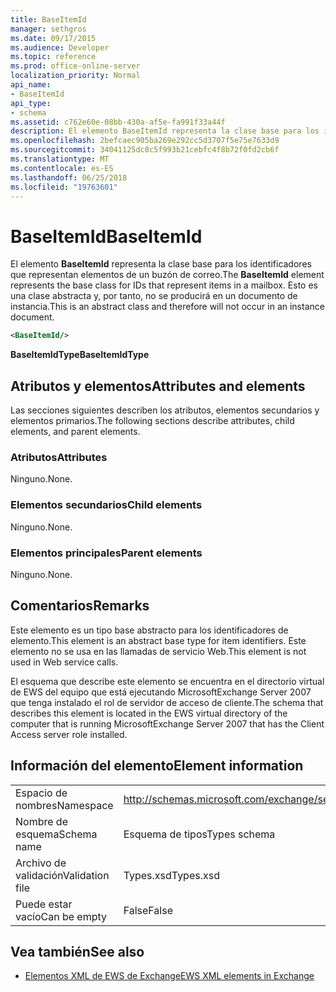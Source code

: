 ```yaml
---
title: BaseItemId
manager: sethgros
ms.date: 09/17/2015
ms.audience: Developer
ms.topic: reference
ms.prod: office-online-server
localization_priority: Normal
api_name:
- BaseItemId
api_type:
- schema
ms.assetid: c762e60e-08bb-430a-af5e-fa991f33a44f
description: El elemento BaseItemId representa la clase base para los identificadores que representan elementos de un buzón de correo. Esto es una clase abstracta y, por tanto, no se producirá en un documento de instancia.
ms.openlocfilehash: 2befcaec905ba269e292cc5d3707f5e75e7633d9
ms.sourcegitcommit: 34041125dc8c5f993b21cebfc4f8b72f0fd2cb6f
ms.translationtype: MT
ms.contentlocale: es-ES
ms.lasthandoff: 06/25/2018
ms.locfileid: "19763601"
---
```

# <a name="baseitemid"></a><span data-ttu-id="8d250-104">BaseItemId</span><span class="sxs-lookup"><span data-stu-id="8d250-104">BaseItemId</span></span>

<span data-ttu-id="8d250-105">El elemento **BaseItemId** representa la clase base para los identificadores que representan elementos de un buzón de correo.</span><span class="sxs-lookup"><span data-stu-id="8d250-105">The **BaseItemId** element represents the base class for IDs that represent items in a mailbox.</span></span> <span data-ttu-id="8d250-106">Esto es una clase abstracta y, por tanto, no se producirá en un documento de instancia.</span><span class="sxs-lookup"><span data-stu-id="8d250-106">This is an abstract class and therefore will not occur in an instance document.</span></span> 
  
```xml
<BaseItemId/>
```

 <span data-ttu-id="8d250-107">**BaseItemIdType**</span><span class="sxs-lookup"><span data-stu-id="8d250-107">**BaseItemIdType**</span></span>
## <a name="attributes-and-elements"></a><span data-ttu-id="8d250-108">Atributos y elementos</span><span class="sxs-lookup"><span data-stu-id="8d250-108">Attributes and elements</span></span>

<span data-ttu-id="8d250-109">Las secciones siguientes describen los atributos, elementos secundarios y elementos primarios.</span><span class="sxs-lookup"><span data-stu-id="8d250-109">The following sections describe attributes, child elements, and parent elements.</span></span>
  
### <a name="attributes"></a><span data-ttu-id="8d250-110">Atributos</span><span class="sxs-lookup"><span data-stu-id="8d250-110">Attributes</span></span>

<span data-ttu-id="8d250-111">Ninguno.</span><span class="sxs-lookup"><span data-stu-id="8d250-111">None.</span></span>
  
### <a name="child-elements"></a><span data-ttu-id="8d250-112">Elementos secundarios</span><span class="sxs-lookup"><span data-stu-id="8d250-112">Child elements</span></span>

<span data-ttu-id="8d250-113">Ninguno.</span><span class="sxs-lookup"><span data-stu-id="8d250-113">None.</span></span>
  
### <a name="parent-elements"></a><span data-ttu-id="8d250-114">Elementos principales</span><span class="sxs-lookup"><span data-stu-id="8d250-114">Parent elements</span></span>

<span data-ttu-id="8d250-115">Ninguno.</span><span class="sxs-lookup"><span data-stu-id="8d250-115">None.</span></span>
  
## <a name="remarks"></a><span data-ttu-id="8d250-116">Comentarios</span><span class="sxs-lookup"><span data-stu-id="8d250-116">Remarks</span></span>

<span data-ttu-id="8d250-117">Este elemento es un tipo base abstracto para los identificadores de elemento.</span><span class="sxs-lookup"><span data-stu-id="8d250-117">This element is an abstract base type for item identifiers.</span></span> <span data-ttu-id="8d250-118">Este elemento no se usa en las llamadas de servicio Web.</span><span class="sxs-lookup"><span data-stu-id="8d250-118">This element is not used in Web service calls.</span></span>
  
<span data-ttu-id="8d250-119">El esquema que describe este elemento se encuentra en el directorio virtual de EWS del equipo que está ejecutando MicrosoftExchange Server 2007 que tenga instalado el rol de servidor de acceso de cliente.</span><span class="sxs-lookup"><span data-stu-id="8d250-119">The schema that describes this element is located in the EWS virtual directory of the computer that is running MicrosoftExchange Server 2007 that has the Client Access server role installed.</span></span>
  
## <a name="element-information"></a><span data-ttu-id="8d250-120">Información del elemento</span><span class="sxs-lookup"><span data-stu-id="8d250-120">Element information</span></span>

|||
|:-----|:-----|
|<span data-ttu-id="8d250-121">Espacio de nombres</span><span class="sxs-lookup"><span data-stu-id="8d250-121">Namespace</span></span>  <br/> |http://schemas.microsoft.com/exchange/services/2006/types  <br/> |
|<span data-ttu-id="8d250-122">Nombre de esquema</span><span class="sxs-lookup"><span data-stu-id="8d250-122">Schema name</span></span>  <br/> |<span data-ttu-id="8d250-123">Esquema de tipos</span><span class="sxs-lookup"><span data-stu-id="8d250-123">Types schema</span></span>  <br/> |
|<span data-ttu-id="8d250-124">Archivo de validación</span><span class="sxs-lookup"><span data-stu-id="8d250-124">Validation file</span></span>  <br/> |<span data-ttu-id="8d250-125">Types.xsd</span><span class="sxs-lookup"><span data-stu-id="8d250-125">Types.xsd</span></span>  <br/> |
|<span data-ttu-id="8d250-126">Puede estar vacío</span><span class="sxs-lookup"><span data-stu-id="8d250-126">Can be empty</span></span>  <br/> |<span data-ttu-id="8d250-127">False</span><span class="sxs-lookup"><span data-stu-id="8d250-127">False</span></span>  <br/> |
   
## <a name="see-also"></a><span data-ttu-id="8d250-128">Vea también</span><span class="sxs-lookup"><span data-stu-id="8d250-128">See also</span></span>



- [<span data-ttu-id="8d250-129">Elementos XML de EWS de Exchange</span><span class="sxs-lookup"><span data-stu-id="8d250-129">EWS XML elements in Exchange</span></span>](ews-xml-elements-in-exchange.md)

